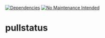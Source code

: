 [![Dependencies](https://david-dm.org/iamthechad/pullstatus.png)](https://david-dm.org/iamthechad/pullstatus)
[![No Maintenance Intended](http://unmaintained.tech/badge.svg)](http://unmaintained.tech/)

pullstatus
==========
